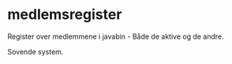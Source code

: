 # medlemsregister
Register over medlemmene i javabin - Både de aktive og de andre.

Sovende system.
